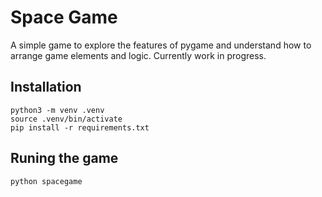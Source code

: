 # Space Game

A simple game to explore the features of pygame and understand how to arrange game elements and logic.
Currently work in progress.

## Installation

```
python3 -m venv .venv
source .venv/bin/activate
pip install -r requirements.txt
```

## Runing the game

```
python spacegame
```

